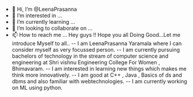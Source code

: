 - 👋 Hi, I’m @LeenaPrasanna
- 👀 I’m interested in ...
- 🌱 I’m currently learning ...
- 💞️ I’m looking to collaborate on ...
- 📫 How to reach me ...
Hey guys !! Hope you all Doing Good...Let me introduce Myself to all..
   -- I am LeenaPrasanna Yaramala where I can consider myself as very focussed person.
   -- I am currently pursuing bachelors of technology in the stream of computer science and engineering at Shri vishnu Engineering College For Women , Bhimavaram.
   -- I am interested in learning new things which makes me think more innovatively.
   -- I am good at C++ , Java , Basics of ds and dbms and also familiar with webtechnologies.
   -- I am currently working on ML using python.

